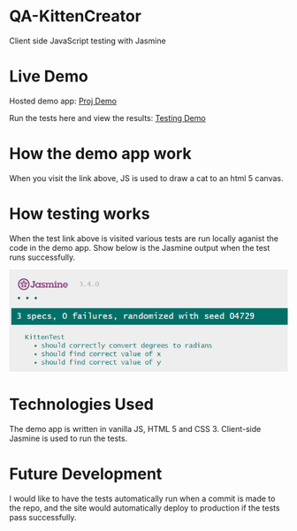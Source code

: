 # QA-KittenCreator
Client side JavaScript testing with Jasmine 

# Live Demo
Hosted demo app: [Proj Demo](https://tianyoudai.github.io/QA-KittenCreator/jasmine/runner.html)

Run the tests here and view the results: [Testing Demo](https://tianyoudai.github.io/QA-KittenCreator/jasmine/runner.html)

# How the demo app work
When you visit the link above, JS is used to draw a cat to an html 5 canvas.

# How testing works
When the test link above is visited various tests are run locally aganist the code in the demo app. Show below is the Jasmine output when the test runs successfully.

![](./jasmineOutput.PNG)

# Technologies Used
The demo app is written in vanilla JS, HTML 5 and CSS 3. Client-side Jasmine is used to run the tests.

# Future Development
I would like to have the tests automatically run when a commit is made to the repo, and the site would automatically deploy to production if the tests pass successfully.
